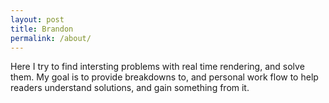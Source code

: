 ```yaml
---
layout: post
title: Brandon
permalink: /about/
---
```


Here I try to find intersting problems with real time rendering, and solve them. My goal is to provide breakdowns to, and personal work flow to help readers understand solutions, and gain something from it.

